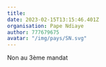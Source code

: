 ```yaml
---
title: 
date: 2023-02-15T13:15:46.401Z
organisation: Pape Ndiaye
author: 777679675
avatar: "/img/pays/SN.svg"
---
```


Non au 3ème mandat